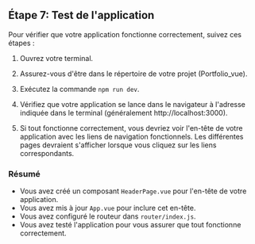 ## Étape 7: Test de l'application

Pour vérifier que votre application fonctionne correctement, suivez ces étapes :

1. Ouvrez votre terminal.

2. Assurez-vous d'être dans le répertoire de votre projet (Portfolio_vue).

3. Exécutez la commande `npm run dev`.

4. Vérifiez que votre application se lance dans le navigateur à l'adresse indiquée dans le terminal (généralement http://localhost:3000).

5. Si tout fonctionne correctement, vous devriez voir l'en-tête de votre application avec les liens de navigation fonctionnels. Les différentes pages devraient s'afficher lorsque vous cliquez sur les liens correspondants.

### Résumé

- Vous avez créé un composant `HeaderPage.vue` pour l'en-tête de votre application.
- Vous avez mis à jour `App.vue` pour inclure cet en-tête.
- Vous avez configuré le routeur dans `router/index.js`.
- Vous avez testé l'application pour vous assurer que tout fonctionne correctement.
